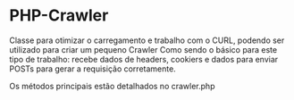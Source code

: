 # PHP-Crawler

Classe para otimizar o carregamento e trabalho com o CURL, podendo ser utilizado para criar um pequeno Crawler
Como sendo o básico para este tipo de trabalho: recebe dados de headers, cookiers e dados para enviar POSTs para gerar a requisição corretamente. 

Os métodos principais estão detalhados no crawler.php
